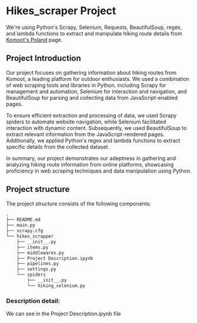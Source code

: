 # Hikes_scraper Project

We're using Python's Scrapy, Selenium, Requests, BeautifulSoup, regex, and lambda functions to extract and manipulate hiking route details from [Komoot's Poland](https://www.komoot.com/discover/Poland/@52.2159330,19.1344220/tours?sport=hike&map=true&regionId=2486&max_distance=4.82) page.


## Project Introduction

Our project focuses on gathering information about hiking routes from Komoot, a leading platform for outdoor enthusiasts. We used a combination of web scraping tools and libraries in Python, including Scrapy for management and automation, Selenium for interaction and navigation, and BeautifulSoup for parsing and collecting data from JavaScript-enabled pages.

To ensure efficient extraction and processing of data, we used Scrapy spiders to automate website navigation, while Selenium facilitated interaction with dynamic content. Subsequently, we used BeautifulSoup to extract relevant information from the JavaScript-rendered pages. Additionally, we applied Python's regex and lambda functions to extract specific details from the collected dataset.

In summary, our project demonstrates our adeptness in gathering and analyzing hiking route information from online platforms, showcasing proficiency in web scraping techniques and data manipulation using Python.

## Project structure

The project structure consists of the following components:

```bash
.
├── README.md 
├── main.py
├── scrapy.cfg
└── hikes_scrapper
    ├── __init__.py
    ├── items.py
    ├── middlewares.py
    ├── Project Description.ipynb
    ├── pipelines.py
    ├── settings.py
    └── spiders
        ├── __init__.py
        └── hiking_selenium.py
```
### Description detail:
We can see in the Project Description.ipynb file
